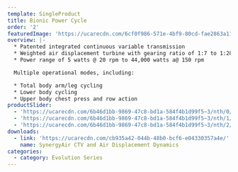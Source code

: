 ```yaml
---
template: SingleProduct
title: Bionic Power Cycle
order: '2'
featuredImage: 'https://ucarecdn.com/6cf0f986-571e-4bf9-80cd-fae2863a111f/'
overview: |-
  * Patented integrated continuous variable transmission
  * Weighted air displacement turbine with gearing ratio of 1:7 to 1:28
  * Power range of 5 watts @ 20 rpm to 44,000 watts a@ 150 rpm

  Multiple operational modes, including:

  * Total body arm/leg cycling
  * Lower body cycling
  * Upper body chest press and row action
productSlider:
  - 'https://ucarecdn.com/6b46d1bb-9869-47c8-bd1a-584f4b1d99f5~3/nth/0/'
  - 'https://ucarecdn.com/6b46d1bb-9869-47c8-bd1a-584f4b1d99f5~3/nth/1/'
  - 'https://ucarecdn.com/6b46d1bb-9869-47c8-bd1a-584f4b1d99f5~3/nth/2/'
downloads:
  - link: 'https://ucarecdn.com/cb935a42-044b-48b0-bcf6-e04330357a4e/'
    name: SynergyAir CTV and Air Displacement Dynamics
categories:
  - category: Evolution Series
---
```

